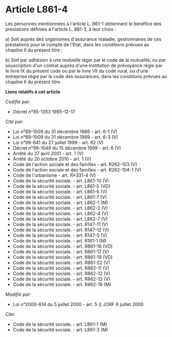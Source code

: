 # Article L861-4

Les personnes mentionnées à l'article L. 861-1 obtiennent le bénéfice des prestations définies à l'article L. 861-3, à leur
choix :

a) Soit auprès des organismes d'assurance maladie, gestionnaires de ces prestations pour le compte de l'Etat, dans les
conditions prévues au chapitre II du présent titre ;

b) Soit par adhésion à une mutuelle régie par le code de la mutualité, ou par souscription d'un contrat auprès d'une
institution de prévoyance régie par le livre IX du présent code ou par le livre VII du code rural, ou d'une entreprise régie
par le code des assurances, dans les conditions prévues au chapitre II du présent titre.

**Liens relatifs à cet article**

_Codifié par_:

  - Décret n°85-1353 1985-12-17

_Cité par_:

  - Loi n°89-1009 du 31 décembre 1989 - art. 6-1 (V)
  - Loi n°89-1009 du 31 décembre 1989 - art. 6-3 (V)
  - Loi n°99-641 du 27 juillet 1999 - art. 62 (V)
  - Décret n°99-1049 du 15 décembre 1999 - art. 6 (V)
  - Arrêté du 27 avril 2001 - art. 1 (V)
  - Arrêté du 20 octobre 2010 - art. 1 (V)
  - Code de l'action sociale et des familles - art. R262-103 (V)
  - Code de l'action sociale et des familles - art. R262-104-1 (V)
  - Code de l'urbanisme - art. R*331-4 (V)
  - Code de la sécurité sociale. - art. L861-10 (V)
  - Code de la sécurité sociale. - art. L861-5 (VD)
  - Code de la sécurité sociale. - art. L861-6 (V)
  - Code de la sécurité sociale. - art. L861-7 (V)
  - Code de la sécurité sociale. - art. L862-1 (M)
  - Code de la sécurité sociale. - art. L862-2 (V)
  - Code de la sécurité sociale. - art. L862-4 (V)
  - Code de la sécurité sociale. - art. L862-7 (V)
  - Code de la sécurité sociale. - art. R147-11 (V)
  - Code de la sécurité sociale. - art. R147-12 (V)
  - Code de la sécurité sociale. - art. R147-5 (V)
  - Code de la sécurité sociale. - art. R161-1 (M)
  - Code de la sécurité sociale. - art. R861-16 (VD)
  - Code de la sécurité sociale. - art. R861-17 (V)
  - Code de la sécurité sociale. - art. R861-19 (VD)
  - Code de la sécurité sociale. - art. R861-22 (V)
  - Code de la sécurité sociale. - art. R862-11 (V)
  - Code de la sécurité sociale. - art. R862-12 (V)
  - Code de la sécurité sociale. - art. R862-13 (V)
  - Code de la sécurité sociale. - art. R862-19 (M)

_Modifié par_:

  - Loi n°2000-614 du 5 juillet 2000 - art. 5 () JORF 6 juillet 2000

_Cite_:

  - Code de la sécurité sociale. - art. L861-1 (M)
  - Code de la sécurité sociale. - art. L861-3 (M)

